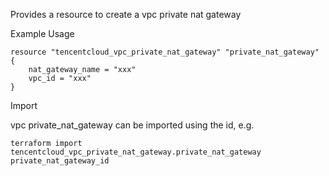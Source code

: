 Provides a resource to create a vpc private nat gateway

Example Usage

```hcl
resource "tencentcloud_vpc_private_nat_gateway" "private_nat_gateway" {
	nat_gateway_name = "xxx"
	vpc_id = "xxx"
}
```

Import

vpc private_nat_gateway can be imported using the id, e.g.

```
terraform import tencentcloud_vpc_private_nat_gateway.private_nat_gateway private_nat_gateway_id
```